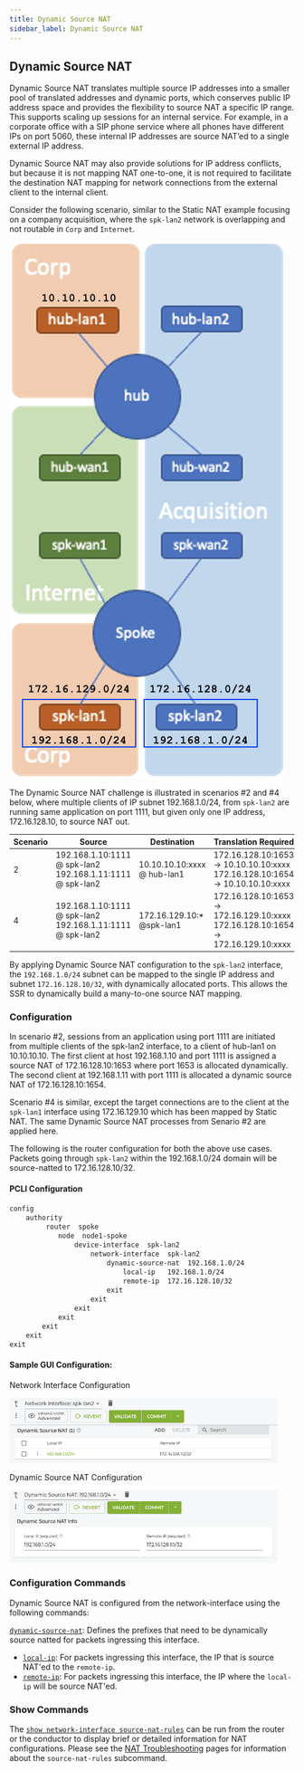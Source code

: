 ```yaml
---
title: Dynamic Source NAT
sidebar_label: Dynamic Source NAT
---
```


## Dynamic Source NAT

Dynamic Source NAT translates multiple source IP addresses into a smaller pool of translated addresses and dynamic ports, which conserves public IP address space and provides the flexibility to source NAT a specific IP range. This supports scaling up sessions for an internal service. For example, in a corporate office with a SIP phone service where all phones have different IPs on port 5060, these internal IP addresses are source NAT’ed to a single external IP address. 

Dynamic Source NAT may also provide solutions for IP address conflicts, but because it is not mapping NAT one-to-one, it is not required to facilitate the destination NAT mapping for network connections from the external client to the internal client.

Consider the following scenario, similar to the Static NAT example focusing on a company acquisition, where the `spk-lan2` network is overlapping and not routable in `Corp` and `Internet`. 

![Static Nat Diagram](/img/static_nat_example.png)

The Dynamic Source NAT challenge is illustrated in scenarios #2 and #4 below, where multiple clients of IP subnet 192.168.1.0/24, from `spk-lan2` are running same application on port 1111, but given only one IP address, 172.16.128.10, to source NAT out. 

| Scenario | Source | Destination | Translation Required |
| --- | --- | --- | --- |
| 2 | 192.168.1.10:1111 @ spk-lan2<br/> 192.168.1.11:1111 @ spk-lan2 | 10.10.10.10:xxxx @ hub-lan1 | 172.16.128.10:1653 -> 10.10.10.10:xxxx <br/> 172.16.128.10:1654 -> 10.10.10.10:xxxx |
| 4 | 192.168.1.10:1111 @ spk-lan2<br/> 192.168.1.11:1111 @ spk-lan2 | 172.16.129.10:* @spk-lan1 | 172.16.128.10:1653 -> 172.16.129.10:xxxx <br/> 172.16.128.10:1654 -> 172.16.129.10:xxxx |

By applying Dynamic Source NAT configuration to the `spk-lan2` interface, the `192.168.1.0/24` subnet can be mapped to the single IP address and subnet `172.16.128.10/32`, with dynamically allocated ports. This allows the SSR to dynamically build a many-to-one source NAT mapping.  

### Configuration

In scenario #2, sessions from an application using port 1111 are initiated from multiple clients of the spk-lan2 interface, to a client of hub-lan1 on 10.10.10.10. The first client at host 192.168.1.10 and port 1111 is assigned a source NAT of 172.16.128.10:1653 where port 1653 is allocated dynamically. The second client at 192.168.1.11 with port 1111 is allocated a dynamic source NAT of 172.16.128.10:1654. 

Scenario #4 is similar, except the target connections are to the client at the `spk-lan1` interface using 172.16.129.10  which has been mapped by Static NAT. The same Dynamic Source NAT processes from Senario #2 are applied here.

The following is the router configuration for both the above use cases. Packets going through `spk-lan2` within the 192.168.1.0/24 domain will be source-natted to 172.16.128.10/32. 

#### PCLI Configuration

```
config
    authority
         router  spoke
            node  node1-spoke
                device-interface  spk-lan2
                    network-interface  spk-lan2
                        dynamic-source-nat  192.168.1.0/24
                            local-ip   192.168.1.0/24
                            remote-ip  172.16.128.10/32
                        exit
                    exit
                exit
            exit
        exit
    exit
exit 
```

#### Sample GUI Configuration:

Network Interface Configuration

![Network Interface configuration](/img/dnat_net-intf_gui_config.png) 

Dynamic Source NAT Configuration

![Dynamic Source NAT Configuration](/img/dnat_gui_config.png)

### Configuration Commands

Dynamic Source NAT is configured from the network-interface using the following commands: 

[`dynamic-source-nat`](config_command_guide.md#configure-authority-router-node-device-interface-network-interface-dynamic-source-nat): Defines the prefixes that need to be dynamically source natted for packets ingressing this interface. 

- [`local-ip`](config_command_guide.md#configure-authority-router-node-device-interface-network-interface-dynamic-source-nat-local-ip): For packets ingressing this interface, the IP that is source NAT'ed to the `remote-ip`. 
- [`remote-ip`](config_command_guide.md#configure-authority-router-node-device-interface-network-interface-dynamic-source-nat-remote-ip): For packets ingressing this interface, the IP where the `local-ip` will be source NAT'ed. 

### Show Commands
 
The [`show network-interface source-nat-rules`](cli_reference.md#show-network-interface-source-nat-rules) can be run from the router or the conductor to display brief or detailed information for NAT configurations. Please see the [NAT Troubleshooting](ts_nat_troubleshooting.md) pages for information about the `source-nat-rules` subcommand. 

